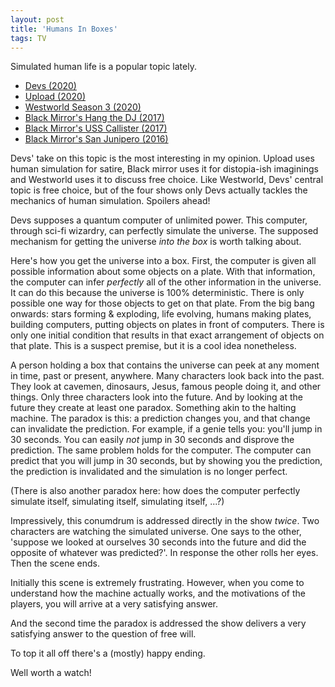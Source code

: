 ```yaml
---
layout: post
title: 'Humans In Boxes'
tags: TV
---
```


Simulated human life is a popular topic lately.

- [Devs (2020)](https://www.imdb.com/title/tt8134186/)
- [Upload (2020)](https://www.imdb.com/title/tt7826376/?ref_=fn_al_tt_1)
- [Westworld Season 3 (2020)](https://www.imdb.com/title/tt12008462/?ref_=fn_al_tt_1)
- [Black Mirror's Hang the DJ (2017)](https://en.wikipedia.org/wiki/Hang_the_DJ)
- [Black Mirror's USS Callister (2017)](https://en.wikipedia.org/wiki/USS_Callister)
- [Black Mirror's San Junipero (2016)](https://en.wikipedia.org/wiki/San_Junipero)

Devs' take on this topic is the most interesting in my opinion. Upload uses human simulation for satire, Black mirror uses it for distopia-ish imaginings and Westworld uses it to discuss free choice. Like Westworld, Devs' central topic is free choice, but of the four shows only Devs actually tackles the mechanics of human simulation. Spoilers ahead!

Devs supposes a quantum computer of unlimited power. This computer, through sci-fi wizardry, can perfectly simulate the universe. The supposed mechanism for getting the universe *into the box* is worth talking about. 

Here's how you get the universe into a box. First, the computer is given all possible information about some objects on a plate. With that information, the computer can infer *perfectly* all of the other information in the universe. It can do this because the universe is 100% deterministic. There is only possible one way for those objects to get on that plate. From the big bang onwards: stars forming & exploding, life evolving, humans making plates, building computers, putting objects on plates in front of computers. There is only one initial condition that results in that exact arrangement of objects on that plate. This is a suspect premise, but it is a cool idea nonetheless.

A person holding a box that contains the universe can peek at any moment in time, past or present, anywhere. Many characters look back into the past. They look at cavemen, dinosaurs, Jesus, famous people doing it, and other things. Only three characters look into the future. And by looking at the future they create at least one paradox. Something akin to the halting machine. The paradox is this: a prediction changes you, and that change can invalidate the prediction. For example, if a genie tells you: you'll jump in 30 seconds. You can easily *not* jump in 30 seconds and disprove the prediction. The same problem holds for the computer. The computer can predict that you will jump in 30 seconds, but by showing you the prediction, the prediction is invalidated and the simulation is no longer perfect.

(There is also another paradox here: how does the computer perfectly simulate itself, simulating itself, simulating itself, ...?)

Impressively, this conumdrum is addressed directly in the show *twice*. Two characters are watching the simulated universe. One says to the other, 'suppose we looked at ourselves 30 seconds into the future and did the opposite of whatever was predicted?'. In response the other rolls her eyes. Then the scene ends.

Initially this scene is extremely frustrating. However, when you come to understand how the machine actually works, and the motivations of the players, you will arrive at a very satisfying answer. 

And the second time the paradox is addressed the show delivers a very satisfying answer to the question of free will.

To top it all off there's a (mostly) happy ending.

Well worth a watch!